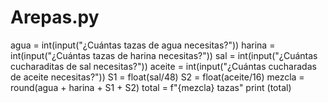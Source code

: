 # Arepas.py
agua = int(input("¿Cuántas tazas de agua necesitas?"))
harina = int(input("¿Cuántas tazas de harina necesitas?"))
sal = int(input("¿Cuántas cucharaditas de sal necesitas?"))
aceite = int(input("¿Cuántas cucharadas de aceite necesitas?"))
S1 = float(sal/48)
S2 = float(aceite/16)
mezcla = round(agua + harina + S1 + S2)
total = f"{mezcla} tazas"
print (total)
